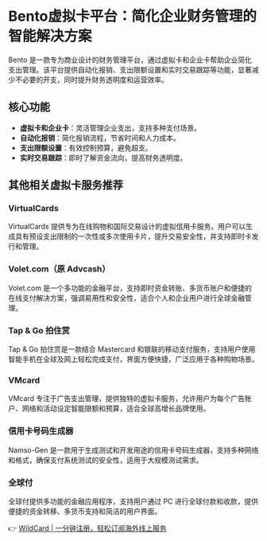 # Bento虚拟卡平台：简化企业财务管理的智能解决方案

Bento 是一款专为商业设计的财务管理平台，通过虚拟卡和企业卡帮助企业简化支出管理。该平台提供自动化报销、支出限额设置和实时交易跟踪等功能，显著减少不必要的开支，同时提升财务透明度和运营效率。

## 核心功能

- **虚拟卡和企业卡**：灵活管理企业支出，支持多种支付场景。
- **自动化报销**：简化报销流程，节省时间和人力成本。
- **支出限额设置**：有效控制预算，避免超支。
- **实时交易跟踪**：即时了解资金流向，提高财务透明度。

## 其他相关虚拟卡服务推荐

### VirtualCards
VirtualCards 提供专为在线购物和国际交易设计的虚拟信用卡服务。用户可以生成具有预设支出限制的一次性或多次使用卡片，提升交易安全性，并支持即时卡发行和管理。

### Volet.com（原 Advcash）
Volet.com 是一个多功能的金融平台，支持即时资金转账、多货币账户和便捷的在线支付解决方案，强调易用性和安全性，适合个人和企业用户进行全球金融管理。

### Tap & Go 拍住赏
Tap & Go 拍住赏是一款结合 Mastercard 和银联的移动支付服务，支持用户使用智能手机在全球及网上轻松完成支付，界面方便快捷，广泛应用于各种购物场景。

### VMcard
VMcard 专注于广告支出管理，提供独特的虚拟卡服务，允许用户为每个广告账户、网络和活动设定智能限额和预算，适合全球高增长品牌使用。

### 信用卡号码生成器
Namso-Gen 是一款用于生成测试和开发用途的信用卡号码生成器，支持多种网络和格式，确保支付系统测试的安全性，适用于大规模测试需求。

### 全球付
全球付提供多功能的金融应用程序，支持用户通过 PC 进行全球付款和收款，提供便捷的资金转移、多货币支持和简洁的用户界面。

👉 [WildCard | 一分钟注册，轻松订阅海外线上服务](https://bbtdd.com/WildCard)